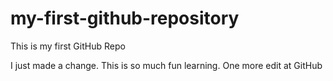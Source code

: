 # my-first-github-repository
This is my first GitHub Repo

I just made a change. This is so much fun learning. One more edit at GitHub
